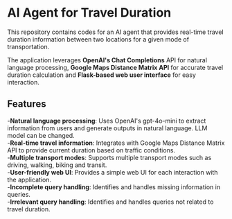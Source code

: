 # AI Agent for Travel Duration

This repository contains codes for an AI agent that provides real-time travel duration information between two locations for a given mode of transportation.

The application leverages **OpenAI's Chat Completions** API for natural language processing, **Google Maps Distance Matrix API** for accurate travel duration calculation and **Flask-based web user interface** for easy interaction.

## Features
-**Natural language processing**: Uses OpenAI's gpt-4o-mini to extract information from users and generate outputs in natural language. LLM model can be changed.  
-**Real-time travel information**: Integrates with Google Maps Distance Matrix API to provide current duration based on traffic conditions.  
-**Multiple transport modes**: Supports multiple transport modes such as driving, walking, biking and transit.  
-**User-friendly web UI**: Provides a simple web UI for each interaction with the application.  
-**Incomplete query handling**: Identifies and handles missing information in queries.  
-**Irrelevant query handling**: Identifies and handles queries not related to travel duration.  



 
